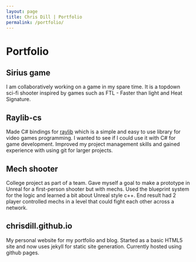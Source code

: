 ```yaml
---
layout: page
title: Chris Dill | Portfolio
permalink: /portfolio/
---
```


# Portfolio

## Sirius game

I am collaboratively working on a game in my spare time. It is a topdown sci-fi shooter inspired by games such as FTL - Faster than light and Heat Signature.

## Raylib-cs

Made C# bindings for [raylib](https://www.raylib.com) which is a simple and easy to use library for video games programming. I wanted to see if I could use it with C# for game development. Improved my project management skills and gained experience with using git for larger projects.

## Mech shooter

College project as part of a team. Gave myself a goal to make a prototype in Unreal for a first-person shooter but with mechs. Used the blueprint system for the logic and learned a bit about Unreal style c++. End result had 2 player controlled mechs in a level that could fight each other across a network.

## chrisdill.github.io

My personal website for my portfolio and blog.
Started as a basic HTML5 site and now uses jekyll for static site generation.
Currently hosted using github pages.
